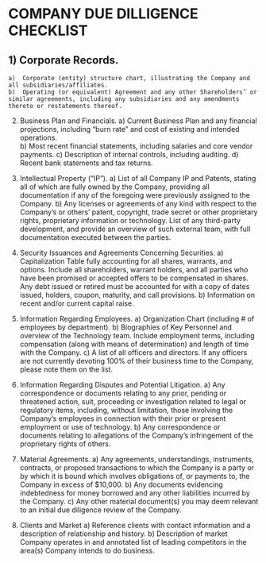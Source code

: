 
# COMPANY DUE DILLIGENCE CHECKLIST


## 1)	Corporate Records. 	a)	Corporate (entity) structure chart, illustrating the Company and all subsidiaries/affiliates. 	b)	Operating (or equivalent) Agreement and any other Shareholders’ or similar agreements, including any subsidiaries and any amendments thereto or restatements thereof. 2)	Business Plan and Financials. a)	Current Business Plan and any financial projections, including “burn rate” and cost of existing and intended operations.  b)	Most recent financial statements, including salaries and core vendor payments. c)	Description of internal controls, including auditing.d)	Recent bank statements and tax returns.3)	Intellectual Property (“IP”). a)	List of all Company IP and Patents, stating all of which are fully owned by the Company, providing all documentation if any of the foregoing were previously assigned to the Company. b)	Any licenses or agreements of any kind with respect to the Company’s or others’ patent, copyright, trade secret or other proprietary rights, proprietary information or technology. List of any third-party development, and provide an overview of such external team, with full documentation executed between the parties. 4)	Security Issuances and Agreements Concerning Securities. a)	Capitalization Table fully accounting for all shares, warrants, and options. Include all shareholders, warrant holders, and all parties who have been promised or accepted offers to be compensated in shares. Any debt issued or retired must be accounted for with a copy of dates issued, holders, coupon, maturity, and call provisions. b)	Information on recent and/or current capital raise. 5)	Information Regarding Employees. a)	Organization Chart (including # of employees by department). b)	Biographies of Key Personnel and overview of the Technology team. Include employment terms, including compensation (along with means of determination) and length of time with the Company.c)	A list of all officers and directors. If any officers are not currently devoting 100% of their business time to the Company, please note them on the list. 6)	Information Regarding Disputes and Potential Litigation. a)	Any correspondence or documents relating to any prior, pending or threatened action, suit, proceeding or investigation related to legal or regulatory items, including, without limitation, those involving the Company’s employees in connection with their prior or present employment or use of technology. b)	Any correspondence or documents relating to allegations of the Company’s infringement of the proprietary rights of others. 7)	Material Agreements. a)	Any agreements, understandings, instruments, contracts, or proposed transactions to which the Company is a party or by which it is bound which involves obligations of, or payments to, the Company in excess of $10,000. b)	Any documents evidencing indebtedness for money borrowed and any other liabilities incurred by the Company. c)	Any other material document(s) you may deem relevant to an initial due diligence review of the Company. 8)	Clients and Marketa)	Reference clients with contact information and a description of relationship and history.b)	Description of market Company operates in and annotated list of leading competitors in the area(s) Company intends to do business. 
